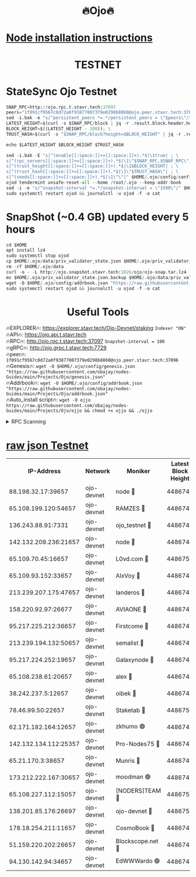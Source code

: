 <h1 align="center"> 🔥Ojo🔥</h1>

[Node installation instructions](https://github.com/obajay/nodes-Guides/tree/main/Projects/Ojo)
=

<h1 align="center"> TESTNET</h1>

# StateSync Ojo Testnet
```python
SNAP_RPC=http://ojo.rpc.t.stavr.tech:37097
peers="1f091cf9567c0d72a0f93877007379e0298b8860@ojo.peer.stavr.tech:37096"
sed -i.bak -e "s/^persistent_peers *=.*/persistent_peers = \"$peers\"/" $HOME/.ojo/config/config.toml
LATEST_HEIGHT=$(curl -s $SNAP_RPC/block | jq -r .result.block.header.height); \
BLOCK_HEIGHT=$((LATEST_HEIGHT - 100)); \
TRUST_HASH=$(curl -s "$SNAP_RPC/block?height=$BLOCK_HEIGHT" | jq -r .result.block_id.hash)

echo $LATEST_HEIGHT $BLOCK_HEIGHT $TRUST_HASH

sed -i.bak -E "s|^(enable[[:space:]]+=[[:space:]]+).*$|\1true| ; \
s|^(rpc_servers[[:space:]]+=[[:space:]]+).*$|\1\"$SNAP_RPC,$SNAP_RPC\"| ; \
s|^(trust_height[[:space:]]+=[[:space:]]+).*$|\1$BLOCK_HEIGHT| ; \
s|^(trust_hash[[:space:]]+=[[:space:]]+).*$|\1\"$TRUST_HASH\"| ; \
s|^(seeds[[:space:]]+=[[:space:]]+).*$|\1\"\"|" $HOME/.ojo/config/config.toml
ojod tendermint unsafe-reset-all --home /root/.ojo --keep-addr-book
sed -i -e "s/^snapshot-interval *=.*/snapshot-interval = \"1500\"/" $HOME/.ojo/config/app.toml
sudo systemctl restart ojod && journalctl -u ojod -f -o cat
```
# SnapShot (~0.4 GB) updated every 5 hours
```python
cd $HOME
apt install lz4
sudo systemctl stop ojod
cp $HOME/.ojo/data/priv_validator_state.json $HOME/.ojo/priv_validator_state.json.backup
rm -rf $HOME/.ojo/data
curl -o - -L http://ojo.snapshot.stavr.tech:1026/ojo/ojo-snap.tar.lz4 | lz4 -c -d - | tar -x -C $HOME/.ojo --strip-components 2
mv $HOME/.ojo/priv_validator_state.json.backup $HOME/.ojo/data/priv_validator_state.json
wget -O $HOME/.ojo/config/addrbook.json "https://raw.githubusercontent.com/obajay/nodes-Guides/main/Projects/Ojo/addrbook.json"
sudo systemctl restart ojod && journalctl -u ojod -f -o cat
```
 <h1 align="center"> Useful Tools</h1>

🔥EXPLORER🔥:        https://explorer.stavr.tech/Ojo-Devnet/staking        `Indexer "ON"` \
🔥API🔥:                     https://ojo.api.t.stavr.tech \
🔥RPC🔥:                    http://ojo.rpc.t.stavr.tech:37097              `Snapshot-interval = 100` \
🔥gRPC🔥:                  http://ojo.grpc.t.stavr.tech:7729 \
🔥peer🔥:                   `1f091cf9567c0d72a0f93877007379e0298b8860@ojo.peer.stavr.tech:37096` \
🔥Genesis🔥:    ```wget -O $HOME/.ojo/config/genesis.json "https://raw.githubusercontent.com/obajay/nodes-Guides/main/Projects/Ojo/genesis.json"``` \
🔥Addrbook🔥:    ```wget -O $HOME/.ojo/config/addrbook.json "https://raw.githubusercontent.com/obajay/nodes-Guides/main/Projects/Ojo/addrbook.json"``` \
🔥Auto_install script🔥: ```wget -O ojjo https://raw.githubusercontent.com/obajay/nodes-Guides/main/Projects/Ojo/ojjo && chmod +x ojjo && ./ojjo```


<details>
<summary>RPC Scanning</summary>

<h2 align="center"> We scan nodes in real time every 4 hours. And we provide the final result of RPC endpoints.
We cannot influence the operation of these nodes in any way. </h2>


```python
If Voting Power is higher than 0 --> then the Node is a validator of the network and may be subject to attack and be a potential threat to the chain.
```
```python
We marked such validators with a red symbol
```

</details>

[raw json Testnet](https://rpc-check.ojot.stavr.tech/ojot/rpc-ojot-result.json)
=


<table><tr><th>IP-Address</th><th>Network</th><th>Moniker</th><th>Latest Block Height</th><th>Earliest Block Height</th><th>Catching Up</th><th>Tx Index</th><th>Voting Power</th><th>Scan Time</th></tr><tr><td>88.198.32.17:39657</td><td>ojo-devnet</td><td>node 🔴</td><td>4486749</td><td>300001</td><td>False</td><td>on</td><td>65654</td><td>2023-12-14T12:52:40.331113831UTC</td></tr><tr><td>65.108.199.120:54657</td><td>ojo-devnet</td><td>RAMZES 🔴</td><td>4486744</td><td>306156</td><td>False</td><td>on</td><td>15420</td><td>2023-12-14T12:52:11.666739349UTC</td></tr><tr><td>136.243.88.91:7331</td><td>ojo-devnet</td><td>ojo_testnet 🔴</td><td>4486745</td><td>308845</td><td>False</td><td>on</td><td>1000</td><td>2023-12-14T12:52:18.256620336UTC</td></tr><tr><td>142.132.209.236:21657</td><td>ojo-devnet</td><td>node 🔴</td><td>4486748</td><td>350001</td><td>False</td><td>on</td><td>1999</td><td>2023-12-14T12:52:37.104153483UTC</td></tr><tr><td>65.109.70.45:16657</td><td>ojo-devnet</td><td>L0vd.com 🔴</td><td>4486750</td><td>695918</td><td>False</td><td>off</td><td>998</td><td>2023-12-14T12:52:48.026994436UTC</td></tr><tr><td>65.109.93.152:33657</td><td>ojo-devnet</td><td>AlxVoy 🔴</td><td>4486748</td><td>2319801</td><td>False</td><td>on</td><td>4536782</td><td>2023-12-14T12:52:36.833323783UTC</td></tr><tr><td>213.239.207.175:47657</td><td>ojo-devnet</td><td>landeros 🔴</td><td>4486747</td><td>2714001</td><td>False</td><td>off</td><td>11083</td><td>2023-12-14T12:52:31.523680831UTC</td></tr><tr><td>158.220.92.97:26677</td><td>ojo-devnet</td><td>AVIAONE 🔴</td><td>4486747</td><td>2754001</td><td>False</td><td>on</td><td>13867</td><td>2023-12-14T12:52:31.258467216UTC</td></tr><tr><td>95.217.225.212:36657</td><td>ojo-devnet</td><td>Firstcome 🔴</td><td>4486745</td><td>2985946</td><td>False</td><td>on</td><td>13566</td><td>2023-12-14T12:52:17.988356187UTC</td></tr><tr><td>213.239.194.132:50657</td><td>ojo-devnet</td><td>semalist 🔴</td><td>4486744</td><td>3223522</td><td>False</td><td>on</td><td>19037</td><td>2023-12-14T12:52:11.936469600UTC</td></tr><tr><td>95.217.224.252:19657</td><td>ojo-devnet</td><td>Galaxynode 🔴</td><td>4486749</td><td>3685492</td><td>False</td><td>on</td><td>11888</td><td>2023-12-14T12:52:42.949198734UTC</td></tr><tr><td>65.108.238.61:20657</td><td>ojo-devnet</td><td>alex 🔴</td><td>4486744</td><td>4158001</td><td>False</td><td>on</td><td>11359</td><td>2023-12-14T12:52:11.323170784UTC</td></tr><tr><td>38.242.237.5:12657</td><td>ojo-devnet</td><td>oibek 🔴</td><td>4486744</td><td>4196001</td><td>False</td><td>off</td><td>1008</td><td>2023-12-14T12:52:12.246673901UTC</td></tr><tr><td>78.46.99.50:22657</td><td>ojo-devnet</td><td>Staketab 🔴</td><td>4486750</td><td>4254801</td><td>False</td><td>on</td><td>1276</td><td>2023-12-14T12:52:48.285834332UTC</td></tr><tr><td>62.171.182.164:12657</td><td>ojo-devnet</td><td>zkhumo 🟢</td><td>4486746</td><td>4384001</td><td>False</td><td>off</td><td>0</td><td>2023-12-14T12:52:37.628412831UTC</td></tr><tr><td>142.132.134.112:25357</td><td>ojo-devnet</td><td>Pro-Nodes75 🔴</td><td>4486744</td><td>4386744</td><td>False</td><td>on</td><td>24651</td><td>2023-12-14T12:52:15.267197694UTC</td></tr><tr><td>65.21.170.3:38657</td><td>ojo-devnet</td><td>Munris 🔴</td><td>4486745</td><td>4386745</td><td>False</td><td>off</td><td>20123</td><td>2023-12-14T12:52:17.652451750UTC</td></tr><tr><td>173.212.222.167:30657</td><td>ojo-devnet</td><td>moodman 🟢</td><td>4486746</td><td>4386746</td><td>False</td><td>off</td><td>0</td><td>2023-12-14T12:52:26.731796400UTC</td></tr><tr><td>65.108.227.112:15057</td><td>ojo-devnet</td><td>[NODERS]TEAM 🔴</td><td>4486750</td><td>4386750</td><td>False</td><td>off</td><td>9999</td><td>2023-12-14T12:52:45.354416216UTC</td></tr><tr><td>138.201.85.176:26697</td><td>ojo-devnet</td><td>ojo-devnet 🔴</td><td>4486750</td><td>4386750</td><td>False</td><td>on</td><td>1000024000</td><td>2023-12-14T12:52:47.666105341UTC</td></tr><tr><td>178.18.254.211:11657</td><td>ojo-devnet</td><td>CosmoBook 🔴</td><td>4486748</td><td>4392001</td><td>False</td><td>off</td><td>1068</td><td>2023-12-14T12:52:37.978588146UTC</td></tr><tr><td>51.159.220.202:26657</td><td>ojo-devnet</td><td>Blockscope.net 🔴</td><td>4486744</td><td>4425001</td><td>False</td><td>on</td><td>981</td><td>2023-12-14T12:52:10.940863633UTC</td></tr><tr><td>94.130.142.94:34657</td><td>ojo-devnet</td><td>EdWWWardo 🟢</td><td>4486748</td><td>4438946</td><td>False</td><td>on</td><td>0</td><td>2023-12-14T12:52:34.449555082UTC</td></tr></table>